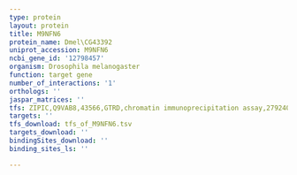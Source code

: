 ```yaml
---
type: protein
layout: protein
title: M9NFN6
protein_name: Dmel\CG43392
uniprot_accession: M9NFN6
ncbi_gene_id: '12798457'
organism: Drosophila melanogaster
function: target gene
number_of_interactions: '1'
orthologs: ''
jaspar_matrices: ''
tfs: ZIPIC,Q9VAB8,43566,GTRD,chromatin immunoprecipitation assay,27924024%5Buid%5D,No
targets: ''
tfs_download: tfs_of_M9NFN6.tsv
targets_download: ''
bindingSites_download: ''
binding_sites_ls: ''

---
```

